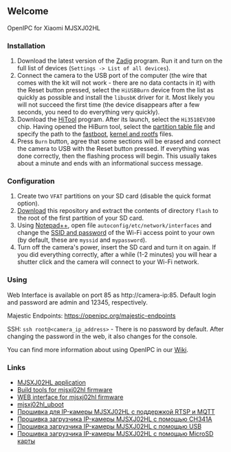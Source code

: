 ## Welcome
OpenIPC for Xiaomi MJSXJ02HL

### Installation

1. Download the latest version of the [Zadig](https://zadig.akeo.ie) program. Run it and turn on the full list of devices (`Settings -> List of all devices`).
2. Connect the camera to the USB port of the computer (the wire that comes with the kit will not work - there are no data contacts in it) with the Reset button pressed, select the `HiUSBBurn` device from the list as quickly as possible and install the `libusbK` driver for it. Most likely you will not succeed the first time (the device disappears after a few seconds, you need to do everything very quickly).
3. Download the [HiTool](http://www.hihope.org/en/download/download.aspx?mtt=36) program. After its launch, select the `Hi3518EV300` chip. Having opened the HiBurn tool, select the [partition table file](https://raw.githubusercontent.com/OpenIPC/device-mjsxj02hl/master/usb-burn.xml) and specify the path to the [fastboot](https://github.com/OpenIPC/firmware/releases/download/latest/u-boot-hi3518ev300-universal.bin), [kernel and rootfs](https://github.com/OpenIPC/firmware/releases/download/latest/openipc.hi3518ev300-nor-lite.tgz) files.
4. Press `Burn` button, agree that some sections will be erased and connect the camera to USB with the Reset button pressed. If everything was done correctly, then the flashing process will begin. This usually takes about a minute and ends with an informational success message.

### Configuration

1. Create two `VFAT` partitions on your SD card (disable the quick format option).
2. [Download](https://github.com/OpenIPC/device-mjsxj02hl/archive/refs/heads/master.zip) this repository and extract the contents of directory `flash` to the root of the first partition of your SD card.
3. Using [Notepad++](https://notepad-plus-plus.org), open file `autoconfig/etc/network/interfaces` and change the [SSID and password](https://github.com/OpenIPC/device-mjsxj02hl/blob/master/flash/autoconfig/etc/network/interfaces#L18) of the Wi-Fi access point to your own (by default, these are `myssid` and `mypassword`).
4. Turn off the camera's power, insert the SD card and turn it on again. If you did everything correctly, after a while (1-2 minutes) you will hear a shutter click and the camera will connect to your Wi-Fi network.

### Using

Web Interface is available on port 85 as http://camera-ip:85. Default login and password are admin and 12345, respectively.

Majestic Endpoints: https://openipc.org/majestic-endpoints

SSH: `ssh root@<camera_ip_address>` - There is no password by default. After changing the password in the web, it also changes for the console.

You can find more information about using OpenIPC in our [Wiki](https://wiki.openipc.org).

### Links
* [MJSXJ02HL application](https://github.com/kasitoru/mjsxj02hl_application)
* [Build tools for mjsxj02hl firmware](https://github.com/kasitoru/mjsxj02hl_firmware)
* [WEB interface for mjsxj02hl firmware](https://github.com/kasitoru/mjsxj02hl_web)
* [mjsxj02hl_uboot](https://github.com/kasitoru/mjsxj02hl_uboot)
* [Прошивка для IP-камеры MJSXJ02HL с поддержкой RTSP и MQTT](https://kasito.ru/mjsxj02hl_firmware/)
* [Прошивка загрузчика IP-камеры MJSXJ02HL с помощью CH341A](https://kasito.ru/proshivka-zagruzchika-ip-kamery-mjsxj02hl-s-pomoshhyu-ch341a/)
* [Прошивка загрузчика IP-камеры MJSXJ02HL с помощью USB](https://kasito.ru/proshivka-zagruzchika-ip-kamery-mjsxj02hl-s-pomoshhyu-usb/)
* [Прошивка загрузчика IP-камеры MJSXJ02HL с помощью MicroSD карты](https://kasito.ru/proshivka-zagruzchika-ip-kamery-mjsxj02hl-s-pomoshhyu-microsd-karty/)

